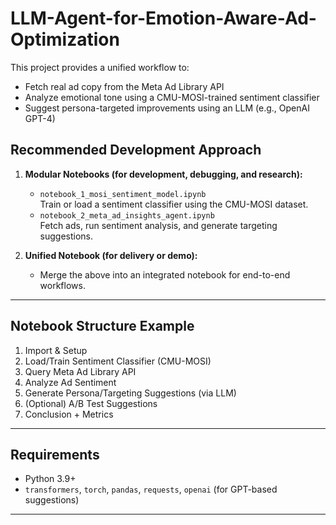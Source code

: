 # LLM-Agent-for-Emotion-Aware-Ad-Optimization
This project provides a unified workflow to:
- Fetch real ad copy from the Meta Ad Library API
- Analyze emotional tone using a CMU-MOSI-trained sentiment classifier
- Suggest persona-targeted improvements using an LLM (e.g., OpenAI GPT-4)

## Recommended Development Approach

1. **Modular Notebooks (for development, debugging, and research):**
    - `notebook_1_mosi_sentiment_model.ipynb`  
      Train or load a sentiment classifier using the CMU-MOSI dataset.
    - `notebook_2_meta_ad_insights_agent.ipynb`  
      Fetch ads, run sentiment analysis, and generate targeting suggestions.

2. **Unified Notebook (for delivery or demo):**
    - Merge the above into an integrated notebook for end-to-end workflows.

---

## Notebook Structure Example

1. Import & Setup
2. Load/Train Sentiment Classifier (CMU-MOSI)
3. Query Meta Ad Library API
4. Analyze Ad Sentiment
5. Generate Persona/Targeting Suggestions (via LLM)
6. (Optional) A/B Test Suggestions
7. Conclusion + Metrics

---

## Requirements

- Python 3.9+
- `transformers`, `torch`, `pandas`, `requests`, `openai` (for GPT-based suggestions)

---
